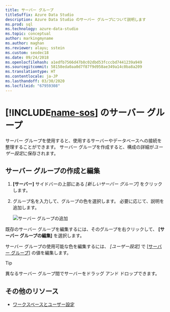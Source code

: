```yaml
---
title: サーバー グループ
titleSuffix: Azure Data Studio
description: Azure Data Studio のサーバー グループについて説明します
ms.prod: sql
ms.technology: azure-data-studio
ms.topic: conceptual
author: markingmyname
ms.author: maghan
ms.reviewer: alayu; sstein
ms.custom: seodec18
ms.date: 09/24/2018
ms.openlocfilehash: a1edfb7566d47b8c02dbd53fcccbd7441239a949
ms.sourcegitcommit: 58158eda0aa0d7f87f9d958ae349a14c0ba8a209
ms.translationtype: HT
ms.contentlocale: ja-JP
ms.lasthandoff: 03/30/2020
ms.locfileid: "67959308"
---
```

# <a name="server-groups-in-name-sos"></a>[!INCLUDE[name-sos](../includes/name-sos-short.md)] のサーバー グループ

サーバー グループを使用すると、使用するサーバーやデータベースへの接続を整理することができます。 サーバー グループを作成すると、構成の詳細が*ユーザー設定*に保存されます。

## <a name="create-and-edit-server-groups"></a>サーバー グループの作成と編集

1. **[サーバー]** サイドバーの上部にある *[新しいサーバー グループ]* をクリックします。
2. グループ名を入力して、グループの色を選択します。 必要に応じて、説明を追加します。

   ![サーバー グループの追加](./media/server-groups/add-server-group.png)

既存のサーバー グループを編集するには、そのグループを右クリックして、 **[サーバー グループの編集]** を選択します。

サーバー グループの使用可能な色を編集するには、 *[ユーザー設定]* で [[サーバー グループ]](settings.md) の値を編集します。

> [!TIP]
> 異なるサーバー グループ間でサーバーをドラッグ アンド ドロップできます。



## <a name="additional-resources"></a>その他のリソース
- [ワークスペースとユーザー設定](settings.md)
